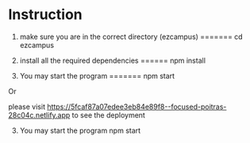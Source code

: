 # Instruction

1. make sure you are in the correct directory (ezcampus) =======
cd ezcampus  

2. install all the required dependencies ====== 
npm install

3. You may start the program  =======
npm start


Or 

please visit https://5fcaf87a07edee3eb84e89f8--focused-poitras-28c04c.netlify.app to see the deployment

3. You may start the program
npm start